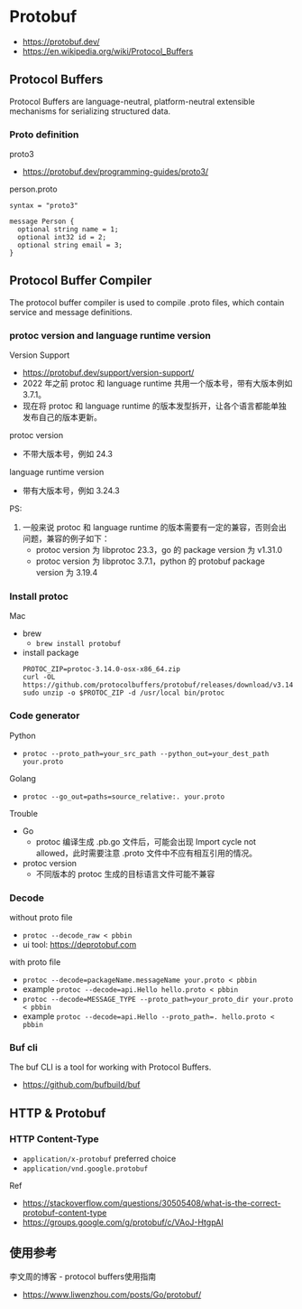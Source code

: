 # Protobuf
- https://protobuf.dev/
- https://en.wikipedia.org/wiki/Protocol_Buffers


## Protocol Buffers
Protocol Buffers are language-neutral, platform-neutral extensible mechanisms for serializing structured data.

### Proto definition
proto3
- https://protobuf.dev/programming-guides/proto3/

person.proto
```
syntax = "proto3"

message Person {
  optional string name = 1;
  optional int32 id = 2;
  optional string email = 3;
}
```


## Protocol Buffer Compiler
The protocol buffer compiler is used to compile .proto files, which contain service and message definitions.

### protoc version and language runtime version
Version Support
- https://protobuf.dev/support/version-support/
- 2022 年之前 protoc 和 language runtime 共用一个版本号，带有大版本例如 3.7.1。
- 现在将 protoc 和 language runtime 的版本发型拆开，让各个语言都能单独发布自己的版本更新。

protoc version
- 不带大版本号，例如 24.3

language runtime version
- 带有大版本号，例如 3.24.3

PS:
1. 一般来说 protoc 和 language runtime 的版本需要有一定的兼容，否则会出问题，兼容的例子如下：
    - protoc version 为 libprotoc 23.3，go 的 package version 为 v1.31.0
    - protoc version 为 libprotoc 3.7.1，python 的 protobuf package version 为 3.19.4

### Install protoc
Mac
- brew
  - `brew install protobuf`
- install package
    ```
    PROTOC_ZIP=protoc-3.14.0-osx-x86_64.zip
    curl -OL https://github.com/protocolbuffers/protobuf/releases/download/v3.14.0/$PROTOC_ZIP
    sudo unzip -o $PROTOC_ZIP -d /usr/local bin/protoc
    ```

### Code generator
Python
- `protoc --proto_path=your_src_path --python_out=your_dest_path your.proto`

Golang
- `protoc --go_out=paths=source_relative:. your.proto`

Trouble
- Go
  - protoc 编译生成 .pb.go 文件后，可能会出现 Import cycle not allowed，此时需要注意 .proto 文件中不应有相互引用的情况。
- protoc version
  - 不同版本的 protoc 生成的目标语言文件可能不兼容


### Decode
without proto file
- `protoc --decode_raw < pbbin`
- ui tool: https://deprotobuf.com

with proto file
- `protoc --decode=packageName.messageName your.proto < pbbin`
- example `protoc --decode=api.Hello hello.proto < pbbin`
- `protoc --decode=MESSAGE_TYPE --proto_path=your_proto_dir your.proto < pbbin`
- example `protoc --decode=api.Hello --proto_path=. hello.proto < pbbin`


### Buf cli
The buf CLI is a tool for working with Protocol Buffers.
- https://github.com/bufbuild/buf


## HTTP & Protobuf
### HTTP Content-Type
- `application/x-protobuf` preferred choice
- `application/vnd.google.protobuf`

Ref
- https://stackoverflow.com/questions/30505408/what-is-the-correct-protobuf-content-type
- https://groups.google.com/g/protobuf/c/VAoJ-HtgpAI


## 使用参考
李文周的博客 - protocol buffers使用指南
- https://www.liwenzhou.com/posts/Go/protobuf/
